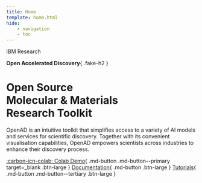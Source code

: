 ```yaml
---
title: Home
template: home.html
hide:
    - navigation
    - toc
---
```


<div id="hero" markdown>
IBM Research

**Open Accelerated Discovery**{ .fake-h2 }

# Open Source<br>Molecular & Materials<br>Research Toolkit

<!-- # Open Source<br>Molecular & Materials<br>Discovery -->

<p class="intro large">
OpenAD is an intuitive toolkit that simplifies access to a variety of AI models and services for scientific discovery. Together with its convenient visualisation capabilities, OpenAD empowers scientists across industries to enhance their discovery process.
</p>

[:carbon-icn-colab: Colab Demo](https://colab.research.google.com/drive/13r9LojtJTLZ8MEO1KNqJAKTieWmEUJQM){ .md-button .md-button--primary target=\_blank .btn-large }
[Documentation](docs/installation.md){ .md-button .btn-large }
[Tutorials](blog/category/tutorials.md){ .md-button .md-button--tertiary .btn-large }

</div>
